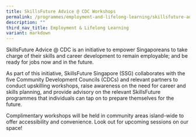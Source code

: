 ```yaml
---
title: SkillsFuture Advice @ CDC Workshops
permalink: /programmes/employment-and-lifelong-learning/skillsfuture-advice-cdc-workshops/
description: ""
third_nav_title: Employment & Lifelong Learning
variant: markdown
---
```

SkillsFuture Advice @ CDC is an initiative to empower Singaporeans to take charge of their skills and career development to remain employable; and be ready for jobs now and in the future.

As part of this initiative, SkillsFuture Singapore (SSG) collaborates with the five Community Development Councils (CDCs) and relevant partners to conduct upskilling workshops, raise awareness on the need for career and skills planning, and provide advisory on the relevant SkillsFuture programmes that individuals can tap on to prepare themselves for the future.

Complimentary workshops will be held in community areas island-wide to offer accessibility and convenience. Look out for upcoming sessions on our space!